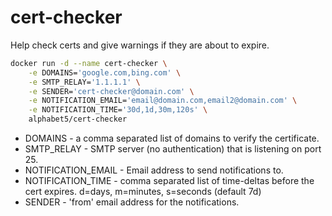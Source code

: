 # cert-checker
 Help check certs and give warnings if they are about to expire.

```bash
docker run -d --name cert-checker \
    -e DOMAINS='google.com,bing.com' \
    -e SMTP_RELAY='1.1.1.1' \
    -e SENDER='cert-checker@domain.com' \
    -e NOTIFICATION_EMAIL='email@domain.com,email2@domain.com' \
    -e NOTIFICATION_TIME='30d,1d,30m,120s' \ 
    alphabet5/cert-checker
```

- DOMAINS - a comma separated list of domains to verify the certificate.
- SMTP_RELAY - SMTP server (no authentication) that is listening on port 25.
- NOTIFICATION_EMAIL - Email address to send notifications to.
- NOTIFICATION_TIME - comma separated list of time-deltas before the cert expires. d=days, m=minutes, s=seconds (default 7d)
- SENDER - 'from' email address for the notifications.


